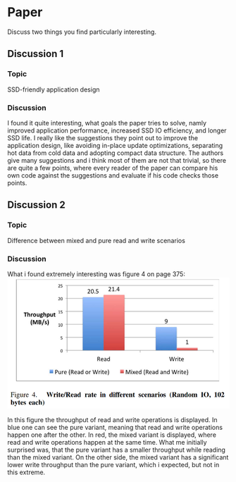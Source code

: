 # Paper 

Discuss two things you find particularly interesting.

## Discussion 1

### Topic

SSD-friendly application design

### Discussion

I found it quite interesting, what goals the paper tries to solve, namly improved application performance, increased SSD IO efficiency, and longer SSD life. I really like the suggestions they point out to improve the application design, like avoiding in-place update optimizations, separating hot data from cold data and adopting compact data structure. The authors give many suggestions and i think most of them are not that trivial, so there are quite a few points, where every reader of the paper can compare his own code against the suggestions and evaluate if his code checks those points.

## Discussion 2

### Topic 

Difference between mixed and pure read and write scenarios

### Discussion

What i found extremely interesting was figure 4 on page 375:
![Difference between pure and mixed IO](IO.png)

In this figure the throughput of read and write operations is displayed. In blue one can see the pure variant, meaning that read and write operations happen one after the other. In red, the mixed variant is displayed, where read and write operations happen at the same time. What me initially surprised was, that the pure variant has a smaller throughput while reading than the mixed variant. On the other side, the mixed variant has a significant lower write throughput than the pure variant, which i expected, but not in this extreme. 